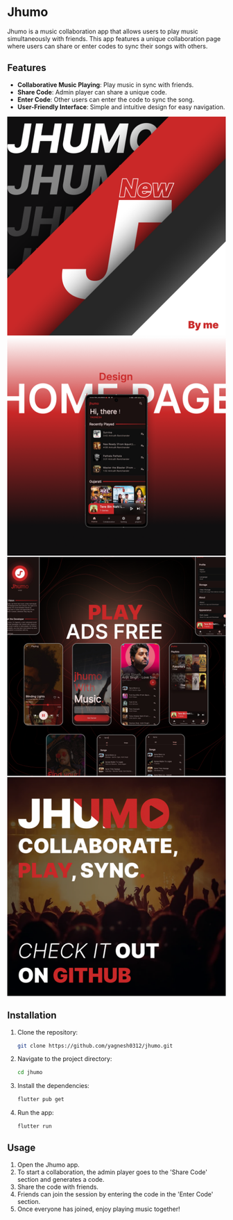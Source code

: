 

# Jhumo

Jhumo is a music collaboration app that allows users to play music simultaneously with friends. This app features a unique collaboration page where users can share or enter codes to sync their songs with others.

## Features

- **Collaborative Music Playing**: Play music in sync with friends.
- **Share Code**: Admin player can share a unique code.
- **Enter Code**: Other users can enter the code to sync the song.
- **User-Friendly Interface**: Simple and intuitive design for easy navigation.

![s1](./image/i1.png)
![s1](./image/i2.png)
![s1](./image/i3.png)
![s1](./image/f4.png)
## Installation

1. Clone the repository:
    ```bash
    git clone https://github.com/yagnesh0312/jhumo.git
    ```
2. Navigate to the project directory:
    ```bash
    cd jhumo
    ```
3. Install the dependencies:
    ```bash
    flutter pub get
    ```
4. Run the app:
    ```bash
    flutter run
    ```

## Usage

1. Open the Jhumo app.
2. To start a collaboration, the admin player goes to the 'Share Code' section and generates a code.
3. Share the code with friends.
4. Friends can join the session by entering the code in the 'Enter Code' section.
5. Once everyone has joined, enjoy playing music together!
